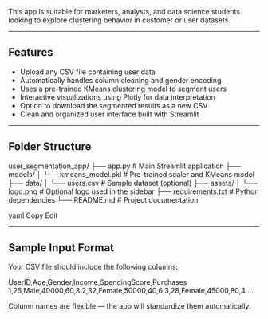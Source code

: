This app is suitable for marketers, analysts, and data science students looking to explore clustering behavior in customer or user datasets.

---

## Features

- Upload any CSV file containing user data
- Automatically handles column cleaning and gender encoding
- Uses a pre-trained KMeans clustering model to segment users
- Interactive visualizations using Plotly for data interpretation
- Option to download the segmented results as a new CSV
- Clean and organized user interface built with Streamlit

---

## Folder Structure

user_segmentation_app/
├── app.py # Main Streamlit application
├── models/
│ └── kmeans_model.pkl # Pre-trained scaler and KMeans model
├── data/
│ └── users.csv # Sample dataset (optional)
├── assets/
│ └── logo.png # Optional logo used in the sidebar
├── requirements.txt # Python dependencies
└── README.md # Project documentation

yaml
Copy
Edit

---

## Sample Input Format

Your CSV file should include the following columns:

UserID,Age,Gender,Income,SpendingScore,Purchases
1,25,Male,40000,60,3
2,32,Female,50000,40,6
3,28,Female,45000,80,4
...


Column names are flexible — the app will standardize them automatically.
